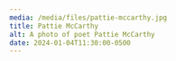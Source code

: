 ```yaml
---
media: /media/files/pattie-mccarthy.jpg
title: Pattie McCarthy
alt: A photo of poet Pattie McCarthy
date: 2024-01-04T11:30:00-0500
---
```

